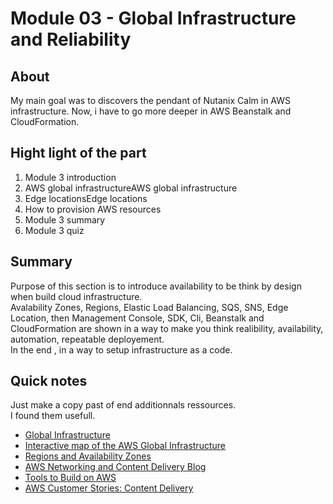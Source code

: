 Module 03 - Global Infrastructure and Reliability
================


About
------------
My main goal was to discovers the pendant of Nutanix Calm in AWS infrastructure. Now, i have to go more deeper in AWS Beanstalk and CloudFormation.

Hight light of the part
--
1. Module 3 introduction
2. AWS global infrastructureAWS global infrastructure
3. Edge locationsEdge locations
4. How to provision AWS resources
5. Module 3 summary
6. Module 3 quiz

Summary
--
Purpose of this section is to introduce availability to be think by design when build cloud infrastructure.\
Avalability Zones, Regions, Elastic Load Balancing, SQS, SNS, Edge Location, then Management Console, SDK, Cli, Beanstalk and CloudFormation are shown in a way to make you think realibility, availability, automation, repeatable deployement.\
In the end , in a way to setup infrastructure as a code.

Quick notes
--
Just make a copy past of end additionnals ressources.\
I found them usefull.

* [Global Infrastructure](https://aws.amazon.com/fr/about-aws/global-infrastructure/ "Global Infrastructure")
* [Interactive map of the AWS Global Infrastructure](https://aws.amazon.com/fr/about-aws/global-infrastructure/regions_az/ "Interactive map of the AWS Global Infrastructure")
* [Regions and Availability Zones](https://aws.amazon.com/fr/about-aws/global-infrastructure/regions_az/ "Regions and Availability Zones")
* [AWS Networking and Content Delivery Blog](https://aws.amazon.com/fr/blogs/networking-and-content-delivery/ "AWS Networking and Content Delivery Blog")
* [Tools to Build on AWS](https://aws.amazon.com/fr/tools/ "Tools to Build on AWS")
* [AWS Customer Stories: Content Delivery](https://aws.amazon.com/fr/solutions/case-studies/?customer-references-cards.sort-by=item.additionalFields.publishedDate&customer-references-cards.sort-order=desc&awsf.customer-references-location=*all&awsf.customer-references-segment=*all&awsf.customer-references-product=product%23vpc%7Cproduct%23api-gateway%7Cproduct%23cloudfront%7Cproduct%23route53%7Cproduct%23directconnect%7Cproduct%23elb&awsf.customer-references-category=category%23content-delivery&awsf.language=language%23french&awsf.customer-references-industry=*all&awsf.customer-references-use-case=*all "AWS Customer Stories: Content Delivery")

